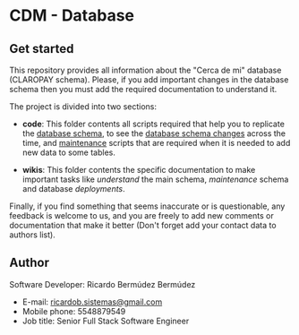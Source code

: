 # CDM - Database

## Get started

This repository provides all information about the "Cerca de mi" database (CLAROPAY schema).  Please, if you add important changes in the database schema then you must add the required documentation to understand it.

The project is divided into two sections:

 - __code__: This folder contents all scripts required that help you to replicate the [database schema](./code/schema), to see the [database schema changes](./code/schema-changes-log) across the time, and [maintenance](./code/maintenance) scripts that are required when it is needed to add new data to some tables.

 - __wikis__: This folder contents the specific documentation to make important tasks like _understand_ the main schema, _maintenance_ schema and database _deployments_.

Finally, if you find something that seems inaccurate or is questionable, any feedback is welcome to us, and you are freely to add new comments or documentation that make it better (Don't forget add your contact data to authors list).

## Author

 Software Developer: Ricardo Bermúdez Bermúdez
 - E-mail:       ricardob.sistemas@gmail.com
 - Mobile phone: 5548879549
 - Job title:    Senior Full Stack Software Engineer